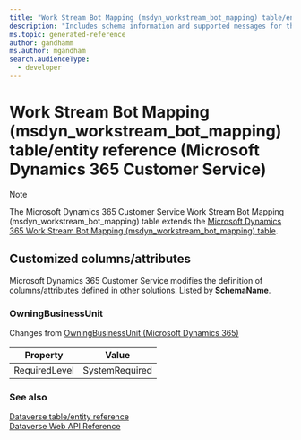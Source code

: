 ```yaml
---
title: "Work Stream Bot Mapping (msdyn_workstream_bot_mapping) table/entity reference (Microsoft Dynamics 365 Customer Service)"
description: "Includes schema information and supported messages for the Work Stream Bot Mapping (msdyn_workstream_bot_mapping) table/entity with Microsoft Dynamics 365 Customer Service."
ms.topic: generated-reference
author: gandhamm
ms.author: mgandham
search.audienceType: 
  - developer
---
```


# Work Stream Bot Mapping (msdyn_workstream_bot_mapping) table/entity reference (Microsoft Dynamics 365 Customer Service)



> [!NOTE]
> The Microsoft Dynamics 365 Customer Service Work Stream Bot Mapping (msdyn_workstream_bot_mapping) table extends the [Microsoft Dynamics 365 Work Stream Bot Mapping (msdyn_workstream_bot_mapping) table](/dynamics365/developer/reference/entities/msdyn_workstream_bot_mapping).



## Customized columns/attributes

Microsoft Dynamics 365 Customer Service modifies the definition of columns/attributes defined in other solutions. Listed by **SchemaName**.

### <a name="BKMK_OwningBusinessUnit"></a> OwningBusinessUnit

Changes from [OwningBusinessUnit (Microsoft Dynamics 365)](/dynamics365/developer/reference/entities/msdyn_workstream_bot_mapping#BKMK_OwningBusinessUnit)

|Property|Value|
|---|---|
|RequiredLevel|SystemRequired|




### See also

[Dataverse table/entity reference](/power-apps/developer/data-platform/reference/about-entity-reference)  
[Dataverse Web API Reference](/power-apps/developer/data-platform/webapi/reference/about)   

